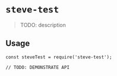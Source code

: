 # `steve-test`

> TODO: description

## Usage

```
const steveTest = require('steve-test');

// TODO: DEMONSTRATE API
```
